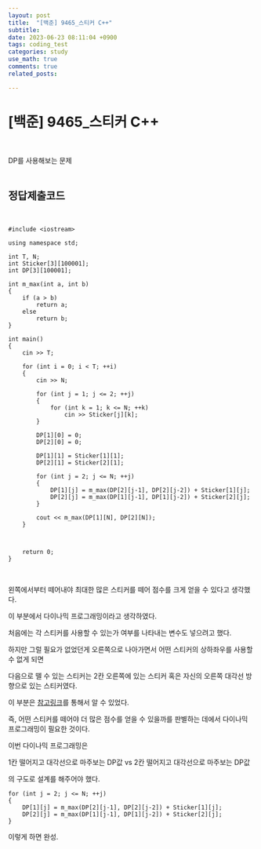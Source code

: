 ```yaml
---
layout: post
title:  "[백준] 9465_스티커 C++"
subtitle:   
date: 2023-06-23 08:11:04 +0900
tags: coding_test
categories: study
use_math: true
comments: true
related_posts:

---
```


# [백준] 9465_스티커 C++<br/>
<br/>

DP를 사용해보는 문제<br/>
<br/>

## 정답제출코드<br/>
<br/>

```
#include <iostream>

using namespace std;

int T, N;
int Sticker[3][100001];
int DP[3][100001];

int m_max(int a, int b)
{
    if (a > b)
        return a;
    else
        return b;
}

int main()
{
    cin >> T;

    for (int i = 0; i < T; ++i)
    {
        cin >> N;

        for (int j = 1; j <= 2; ++j)
        {
            for (int k = 1; k <= N; ++k)
                cin >> Sticker[j][k];
        }

        DP[1][0] = 0;
        DP[2][0] = 0;

        DP[1][1] = Sticker[1][1];
        DP[2][1] = Sticker[2][1];

		for (int j = 2; j <= N; ++j)
        {
			DP[1][j] = m_max(DP[2][j-1], DP[2][j-2]) + Sticker[1][j];
			DP[2][j] = m_max(DP[1][j-1], DP[1][j-2]) + Sticker[2][j];
		}
		
        cout << m_max(DP[1][N], DP[2][N]);
    }

    

    return 0;
}
```
<br/>

왼쪽에서부터 떼어내야 최대한 많은 스티커를 떼어 점수를 크게 얻을 수 있다고 생각했다.<br/>

이 부분에서 다이나믹 프로그래밍이라고 생각하였다.<br/>

처음에는 각 스티커를 사용할 수 있는가 여부를 나타내는 변수도 넣으려고 했다.<br/>

하지만 그럴 필요가 없었던게 오른쪽으로 나아가면서 어떤 스티커의 상하좌우를 사용할 수 없게 되면<br/>

다음으로 뗄 수 있는 스티커는 2칸 오른쪽에 있는 스티커 혹은 자신의 오른쪽 대각선 방향으로 있는 스티커였다.<br/>

이 부분은 [참고링크](https://m.blog.naver.com/occidere/220786307316)를 통해서 알 수 있었다.<br/>

즉, 어떤 스티커를 떼어야 더 많은 점수를 얻을 수 있을까를 판별하는 데에서 다이나믹 프로그래밍이 필요한 것이다.<br/>

이번 다이나믹 프로그래밍은<br/>

1칸 떨어지고 대각선으로 마주보는 DP값 vs 2칸 떨어지고 대각선으로 마주보는 DP값<br/>

의 구도로 설계를 해주어야 했다.<br/>

```
for (int j = 2; j <= N; ++j)
{
    DP[1][j] = m_max(DP[2][j-1], DP[2][j-2]) + Sticker[1][j];
    DP[2][j] = m_max(DP[1][j-1], DP[1][j-2]) + Sticker[2][j];
}
```

이렇게 하면 완성.